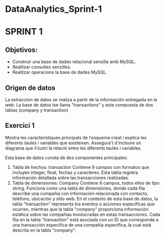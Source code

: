 # DataAnalytics_Sprint-1

# SPRINT 1 

## Objetivos: 
- Construir una base de dades relacional senzilla amb MySQL.
- Realitzar consultes senzilles.
- Realitzar operacions la base de dades MySQL.

## Origen de datos

La extraccion de datos se realiza a partir de la información entregada en la web. La base de datos tse llama "transactions" y esta compuesta de dos tablas (company y transaction)


## Exercici 1
Mostra les característiques principals de l'esquema creat i explica les diferents taules i variables que existeixen. Assegura't d'incloure un diagrama que il·lustri la relació entre les diferents taules i variables.

Esta base de datos consta de dos componentes principales:
  1. Tabla de hechos: transaction
     Contiene 9 campos con formatos que incluyen integer, float, fechas y caracteres. Esta tabla registra información detallada sobre las transacciones realizadas.
  3. Tabla de dimensiones: Company
	Contiene 6 campos, todos ellos de tipo string.
    	Funciona como una tabla de dimensiones, donde cada fila describe una compañía con información relacionada con contacto, teléfono, ubicación y sitio web.
En el contexto de esta base de datos, la tabla "transaction" representa los eventos o acciones específicas que ocurren, mientras que la tabla "company" proporciona información estática sobre las compañías involucradas en estas transacciones. Cada fila en la tabla "transaction" está asociada con un ID que corresponde a una transacción específica de una compañía específica, la cual está descrita en la tabla "company".
